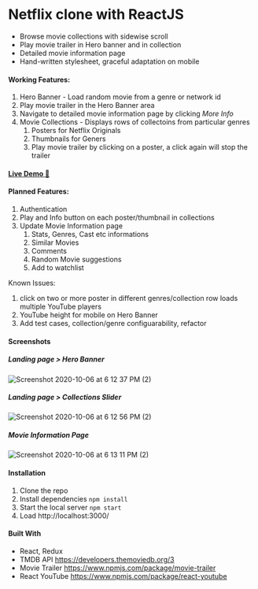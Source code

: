 # Netflix clone with ReactJS

* Browse movie collections with sidewise scroll 
* Play movie trailer in Hero banner and in collection 
* Detailed movie information page 
* Hand-written stylesheet, graceful adaptation on mobile

#### Working Features:
1. Hero Banner - Load random movie from a genre or network id
2. Play movie trailer in the Hero Banner area
3. Navigate to detailed movie information page by clicking _More Info_
4. Movie Collections - Displays rows of collectoins from particular genres
    1. Posters for Netflix Originals
    2. Thumbnails for Geners 
    3. Play movie trailer by clicking on a poster, a click again will stop the trailer

#### [Live Demo :rocket: ](https://netflix-clone-45239.web.app/)

#### Planned Features:
1. Authentication 
2. Play and Info button on each poster/thumbnail in collections
3. Update Movie Information page
    1. Stats, Genres, Cast etc informations
    2. Similar Movies
    3. Comments
    4. Random Movie suggestions
    5. Add to watchlist
    
Known Issues:
1. click on two or more poster in different genres/collection row loads multiple YouTube players
2. YouTube height for mobile on Hero Banner
3. Add test cases, collection/genre configuarability, refactor 


#### Screenshots
##### Landing page > Hero Banner
![Screenshot 2020-10-06 at 6 12 37 PM (2)](https://user-images.githubusercontent.com/71149670/95203178-00b7cd80-0800-11eb-9a1a-1235cdc6f66f.png)

##### Landing page > Collections Slider
![Screenshot 2020-10-06 at 6 12 56 PM (2)](https://user-images.githubusercontent.com/71149670/95203198-07464500-0800-11eb-98b3-18137dcc86ee.png)

##### Movie Information Page
![Screenshot 2020-10-06 at 6 13 11 PM (2)](https://user-images.githubusercontent.com/71149670/95203200-07dedb80-0800-11eb-905f-a3146d1456cd.png)



#### Installation
1. Clone the repo
2. Install dependencies `npm install` 
3. Start the local server `npm start`
4. Load http://localhost:3000/

#### Built With
* React, Redux 
* TMDB API https://developers.themoviedb.org/3
* Movie Trailer https://www.npmjs.com/package/movie-trailer
* React YouTube https://www.npmjs.com/package/react-youtube

